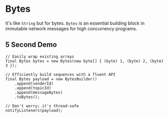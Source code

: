

# Bytes

It's like `String` but for bytes. `Bytes` is an essential building block in immutable network messages for high concurrency programs. 

## 5 Second Demo

```java=
// Easily wrap existing arrays
final Bytes bytes = new Bytes(new byte[] { (byte) 1, (byte) 2, (byte) 3 });
    
// Efficiently build sequences with a fluent API
final Bytes payload = new BytesBuilder()
    .append(senderId)
    .append(topicId)
    .append(messageBytes)
    .toBytes();
    
// Don't worry; it's thread-safe
notifyListeners(payload);
```
